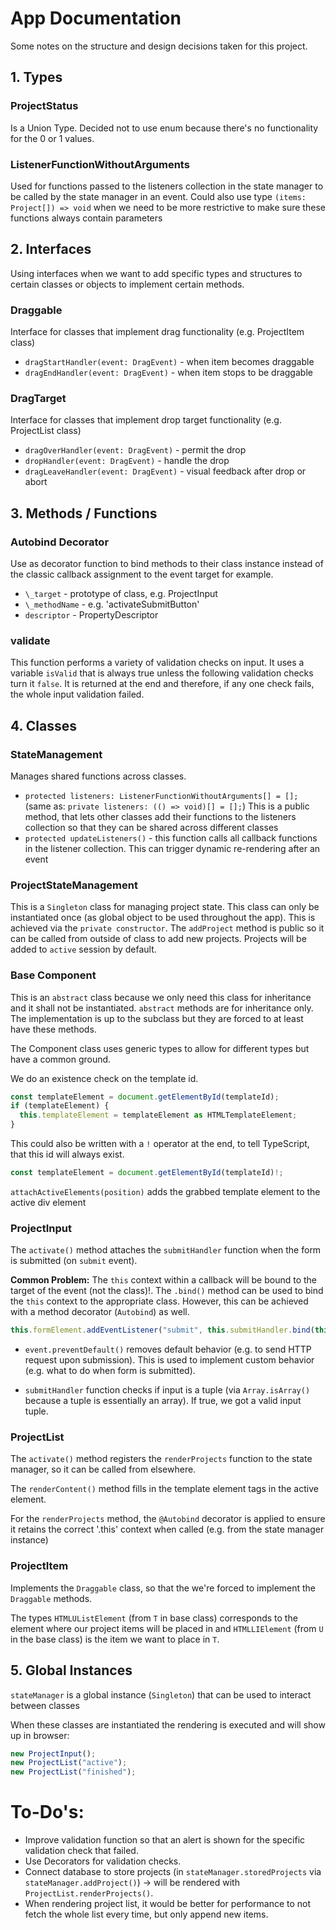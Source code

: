 # App Documentation

Some notes on the structure and design decisions taken for this project.

## 1. Types

### ProjectStatus

Is a Union Type. Decided not to use enum because there's no functionality for the 0 or 1 values.

### ListenerFunctionWithoutArguments

Used for functions passed to the listeners collection in the state manager to be called by the state manager in an event. Could also use type `(items: Project[]) => void` when we need to be more restrictive to make sure these functions always contain parameters

## 2. Interfaces

Using interfaces when we want to add specific types and structures to certain classes or objects to implement certain methods.

### Draggable

Interface for classes that implement drag functionality (e.g. ProjectItem class)

- `dragStartHandler(event: DragEvent)` - when item becomes draggable
- `dragEndHandler(event: DragEvent)` - when item stops to be draggable

### DragTarget

Interface for classes that implement drop target functionality (e.g. ProjectList class)

- `dragOverHandler(event: DragEvent)` - permit the drop
- `dropHandler(event: DragEvent)` - handle the drop
- `dragLeaveHandler(event: DragEvent)` - visual feedback after drop or abort

## 3. Methods / Functions

### Autobind Decorator

Use as decorator function to bind methods to their class instance instead of the classic callback assignment to the event target for example.

- `\_target` - prototype of class, e.g. ProjectInput
- `\_methodName` - e.g. 'activateSubmitButton'
- `descriptor` - PropertyDescriptor

### validate

This function performs a variety of validation checks on input.
It uses a variable `isValid` that is always true unless the following validation checks turn it `false`. It is returned at the end and therefore, if any one check fails, the whole input validation failed.

## 4. Classes

### StateManagement

Manages shared functions across classes.

- `protected listeners: ListenerFunctionWithoutArguments[] = [];` (same as: `private listeners: (() => void)[] = [];`)
  This is a public method, that lets other classes add their functions to the listeners collection so that they can be shared across different classes
- `protected updateListeners()` - this function calls all callback functions in the listener collection. This can trigger dynamic re-rendering after an event

### ProjectStateManagement

This is a `Singleton` class for managing project state. This class can only be instantiated once (as global object to be used throughout the app). This is achieved via the `private constructor`.
The `addProject` method is public so it can be called from outside of class to add new projects. Projects will be added to `active` session by default.

### Base Component

This is an `abstract` class because we only need this class for inheritance and it shall not be instantiated.
`abstract` methods are for inheritance only. The implementation is up to the subclass but they are forced to at least have these methods.

The Component class uses generic types to allow for different types but have a common ground.

We do an existence check on the template id.

```typescript
const templateElement = document.getElementById(templateId);
if (templateElement) {
  this.templateElement = templateElement as HTMLTemplateElement;
}
```

This could also be written with a `!` operator at the end, to tell TypeScript, that this id will always exist.

```typescript
const templateElement = document.getElementById(templateId)!;
```

`attachActiveElements(position)` adds the grabbed template element to the active div element

### ProjectInput

The `activate()` method attaches the `submitHandler` function when the form is submitted (on `submit` event).

**Common Problem:**
The `this` context within a callback will be bound to the target of the event (not the class)!.
The `.bind()` method can be used to bind the `this` context to the appropriate class. However, this can be achieved with a method decorator (`Autobind`) as well.

```typescript
this.formElement.addEventListener("submit", this.submitHandler.bind(this)); // binding 'this' context to the class
```

- `event.preventDefault()` removes default behavior (e.g. to send HTTP request upon submission). This is used to implement custom behavior (e.g. what to do when form is submitted).

- `submitHandler` function checks if input is a tuple (via `Array.isArray()` because a tuple is essentially an array). If true, we got a valid input tuple.

### ProjectList

The `activate()` method registers the `renderProjects` function to the state manager, so it can be called from elsewhere.

The `renderContent()` method fills in the template element tags in the active element.

For the `renderProjects` method, the `@Autobind` decorator is applied to ensure it retains the correct '.this' context when called (e.g. from the state manager instance)

### ProjectItem

Implements the `Draggable` class, so that the we're forced to implement the `Draggable` methods.

The types `HTMLUListElement` (from `T` in base class) corresponds to the element where our project items will be placed in and `HTMLLIElement` (from `U` in the base class) is the item we want to place in `T`.

## 5. Global Instances

`stateManager` is a global instance (`Singleton`) that can be used to interact between classes

When these classes are instantiated the rendering is executed and will show up in browser:

```typescript
new ProjectInput();
new ProjectList("active");
new ProjectList("finished");
```

# To-Do's:

- Improve validation function so that an alert is shown for the specific validation check that failed.
- Use Decorators for validation checks.
- Connect database to store projects (in `stateManager.storedProjects` via `stateManager.addProject()`) -> will be rendered with `ProjectList.renderProjects()`.
- When rendering project list, it would be better for performance to not fetch the whole list every time, but only append new items.
